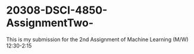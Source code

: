 # 20308-DSCI-4850-AssignmentTwo-

This is my submission for the 2nd Assignment of Machine Learning (M/W) 12:30-2:15
